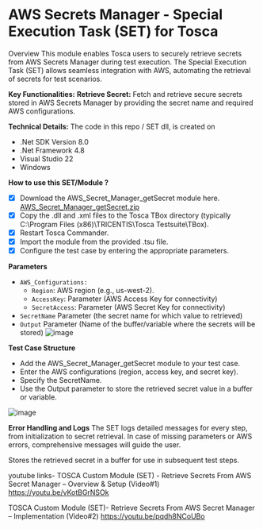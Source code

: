 # AWS Secrets Manager - Special Execution Task (SET) for Tosca
Overview
This module enables Tosca users to securely retrieve secrets from AWS Secrets Manager during test execution. The Special Execution Task (SET) allows seamless integration with AWS, automating the retrieval of secrets for test scenarios.

**Key Functionalities:**
**Retrieve Secret:** Fetch and retrieve secure secrets stored in AWS Secrets Manager by providing the secret name and required AWS configurations.

**Technical Details:**
The code in this repo / SET dll, is created on
  - .Net SDK Version 8.0
  - .Net Framework 4.8
  - Visual Studio 22
  - Windows
    
**How to use this SET/Module ?**
  - [x]  Download the AWS_Secret_Manager_getSecret module here.  [AWS_Secret_Manager_getSecret.zip](https://github.com/user-attachments/files/17355596/AWS_Secret_Manager_getSecret.zip)
  - [x]  Copy the .dll and .xml files to the Tosca TBox directory (typically C:\Program Files (x86)\TRICENTIS\Tosca Testsuite\TBox).
  - [x]  Restart Tosca Commander.
  - [x]  Import the module from the provided .tsu file.
  - [x]  Configure the test case by entering the appropriate parameters.

**Parameters**
-  `AWS_Configurations: `
    - `Region`: AWS region (e.g., us-west-2).
    - `AccessKey`: Parameter (AWS Access Key for connectivity)
    - `SecretAccess`: Parameter (AWS Secret Key for connectivity)
  -  `SecretName` Parameter (the secret name for which value to retrieved)
  -  `Output` Parameter (Name of the buffer/variable where the secrets will be stored) 
![image](https://github.com/user-attachments/assets/be423bfa-351a-40aa-9d33-39de4420b2a0)

**Test Case Structure**
-  Add the AWS_Secret_Manager_getSecret module to your test case.
-  Enter the AWS configurations (region, access key, and secret key).
-   Specify the SecretName.
-   Use the Output parameter to store the retrieved secret value in a buffer or variable.

  
![image](https://github.com/user-attachments/assets/71fedfee-f4da-44fb-8f03-a6ce0926cd8e)

**Error Handling and Logs**
The SET logs detailed messages for every step, from initialization to secret retrieval.
In case of missing parameters or AWS errors, comprehensive messages will guide the user.


Stores the retrieved secret in a buffer for use in subsequent test steps.

youtube links- 
TOSCA Custom Module (SET) -  Retrieve Secrets From AWS Secret Manager – Overview & Setup (Video#1)
https://youtu.be/vKotBGrNSOk


TOSCA Custom Module (SET)- Retrieve Secrets From AWS Secret Manager –  Implementation (Video#2)
https://youtu.be/pqdh8NCoUBo